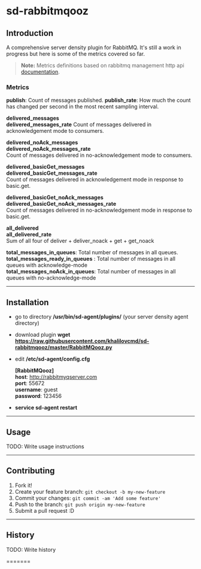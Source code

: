 # sd-rabbitmqooz

## Introduction

A comprehensive server density plugin for RabbitMQ. It's still a work in progress but here is some of the metrics covered so far.

> **Note:** Metrics definitions based on rabbitmq management http api [documentation](http://hg.rabbitmq.com/rabbitmq-management/raw-file/c1c6c64ac1ab/priv/www/doc/stats.html).

### **Metrics**

**publish**: Count of messages published.
**publish_rate**:  How much the count has changed per second in the most recent sampling interval.

**delivered_messages**  
**delivered_messages_rate**
Count of messages delivered in acknowledgement mode to consumers.

**delivered_noAck_messages**  
**delivered_noAck_messages_rate**  
Count of messages delivered in no-acknowledgement mode to consumers.

**delivered_basicGet_messages**  
**delivered_basicGet_messages_rate**  
Count of messages delivered in acknowledgement mode in response to basic.get.

**delivered_basicGet_noAck_messages**  
**delivered_basicGet_noAck_messages_rate**  
Count of messages delivered in no-acknowledgement mode in response to basic.get.

**all_delivered**  
**all_delivered_rate**  
Sum of all four of deliver + deliver_noack + get + get_noack

**total_messages_in_queues**:  Total number of messages in all queues.  
**total_messages_ready_in_queues** : Total number of messages in all queues with acknowledge-mode  
**total_messages_noAck_in_queues**: Total number of messages in all queues with no-acknowledge-mode  


----------


## Installation

 - go to directory **/usr/bin/sd-agent/plugins/** (your server density agent directory)
 - download plugin **wget https://raw.githubusercontent.com/khalilovcmd/sd-rabbitmqooz/master/RabbitMQooz.py**
 - edit **/etc/sd-agent/config.cfg**

    **[RabbitMQooz]**  
    **host**: http://rabbitmyqserver.com  
    **port**: 55672  
    **username**: guest  
    **password**: 123456

 - **service sd-agent restart**

----------

## Usage

TODO: Write usage instructions

----------

## Contributing

1. Fork it!
2. Create your feature branch: `git checkout -b my-new-feature`
3. Commit your changes: `git commit -am 'Add some feature'`
4. Push to the branch: `git push origin my-new-feature`
5. Submit a pull request :D

----------

## History

TODO: Write history





=======



